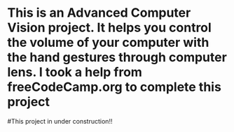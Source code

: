 # This is an Advanced Computer Vision project. It helps you control the volume of your computer with the hand gestures through computer lens. I took a help from freeCodeCamp.org to complete this project

#This project in under construction!!
